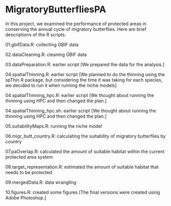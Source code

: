 # MigratoryButterfliesPA
In this project, we examined the performance of protected areas in conserving the annual cycle of migratory butterflies. Here are brief descriptions of the R scripts.

01.gbifData.R: collecting GBIF data

02.dataCleaning.R: cleaning GBIF data

03.dataPreparation.R: earlier script [We prepared the data for the analysis.]

04.spatialThinning.R: earlier script [We planned to do the thinning using the spThin R package, but considering the time it was taking for each species, we decided to run it when running the niche models]

04.spatialThinning_hpc.R: earlier script [We thought about running the thinning using HPC and then changed the plan.]

04.spatialThinning_hpc.sh: earlier script [We thought about running the thinning using HPC and then changed the plan.]

05.suitabilityMaps.R: running the niche model

06.migr_butt_country.R: calculating the suitability of migratory butterflies by country

07.paOverlap.R: calculated the amount of suitable habitat within the current protected area system

08.target_representation.R: estimated the amount of suitable habitat that needs to be protected

09.mergedData.R: data wrangling

10.figures.R: created some figures [The final versions were created using Adobe Photoshop.]
